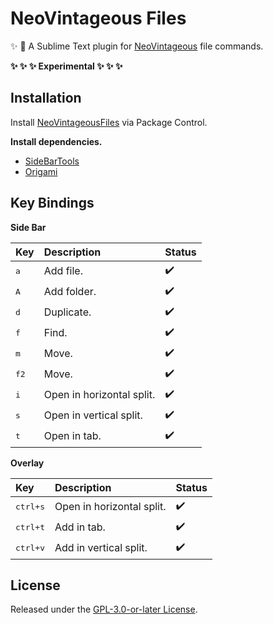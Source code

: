 # NeoVintageous Files

:sparkles: :rocket: A Sublime Text plugin for [NeoVintageous](https://github.com/NeoVintageous/NeoVintageous) file commands.

**:sparkles: :sparkles: :sparkles: Experimental :sparkles: :sparkles: :sparkles:**

## Installation

Install [NeoVintageousFiles](https://packagecontrol.io/packages/NeoVintageousFiles) via Package Control.

**Install dependencies.**

- [SideBarTools](https://packagecontrol.io/packages/SideBarTools)
- [Origami](https://packagecontrol.io/packages/Origami)

## Key Bindings

**Side Bar**

Key           | Description               | Status
:------------ | :------------------------ | :-----------------
<kbd>a</kbd>  | Add file.                 | :heavy_check_mark:
<kbd>A</kbd>  | Add folder.               | :heavy_check_mark:
<kbd>d</kbd>  | Duplicate.                | :heavy_check_mark:
<kbd>f</kbd>  | Find.                     | :heavy_check_mark:
<kbd>m</kbd>  | Move.                     | :heavy_check_mark:
<kbd>f2</kbd> | Move.                     | :heavy_check_mark:
<kbd>i</kbd>  | Open in horizontal split. | :heavy_check_mark:
<kbd>s</kbd>  | Open in vertical split.   | :heavy_check_mark:
<kbd>t</kbd>  | Open in tab.              | :heavy_check_mark:

**Overlay**

Key               | Description               | Status
:---------------- | :------------------------ | :-----------------
<kbd>ctrl+s</kbd> | Open in horizontal split. | :heavy_check_mark:
<kbd>ctrl+t</kbd> | Add in tab.               | :heavy_check_mark:
<kbd>ctrl+v</kbd> | Add in vertical split.    | :heavy_check_mark:

## License

Released under the [GPL-3.0-or-later License](LICENSE).
